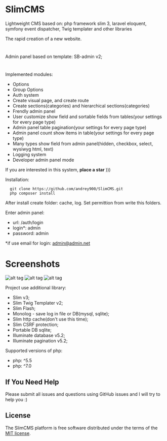 # SlimCMS
Lightweight CMS based on: php framework slim 3, laravel eloquent, symfony event dispatcher, Twig templater and other libraries

The rapid creation of a new website.
#
Admin panel based on template: SB-admin v2;
#
Implemented modules:
 - Options
 - Group Options
 - Auth system
 - Create visual page, and create route
 - Create sections(categories) and hierarchical sections(categories)
 - Frendly admin panel
 - User customize show field and sortable fields from tables(your settings for every page type)
 - Admin panel table pagination(your settings for every page type)
 - Admin panel count show items in table(your settings for every page type)
 - Many types show field from admin panel(hidden, checkbox, select, wysiwyg html, text)
 - Logging system
 - Developer admin panel mode
 
If you are interested in this system, **place a star** )))
 
Installation:

      git clone https://github.com/andrey900/SlimCMS.git
      php composer install
 
 After install create folder: cache, log. Set permittion from write this folders.

Enter admin panel:
 - url: /auth/login
 - login*: admin
 - password: admin

*if use email for login: admin@admin.net
 
# Screenshots
![alt tag](http://ipic.su/img/img7/fs/ScreenShot2016-03-26at13.1458989450.png)
![alt tag](http://ipic.su/img/img7/fs/ScreenShot2016-03-26at13.1458989486.png)
![alt tag](http://ipic.su/img/img7/fs/ScreenShot2016-03-26at13.1458989510.png)

Project use additional library:
 - Slim v3;
 - Slim Twig Templater v2;
 - Slim Flash;
 - Monolog - save log in file or DB(mysql, sqlite);
 - Slim http cache(don't use this time);
 - Slim CSRF protection;
 - Portable DB sqlite;
 - Illuminate database v5.2;
 - Illuminate pagination v5.2;

Supported versions of php:
 - php: ^5.5
 - php: ^7.0

## If You Need Help
Please submit all issues and questions using GitHub issues and I will try to help you :)

## License
The SlimCMS platform is free software distributed under the terms of the [MIT license](http://opensource.org/licenses/MIT).
